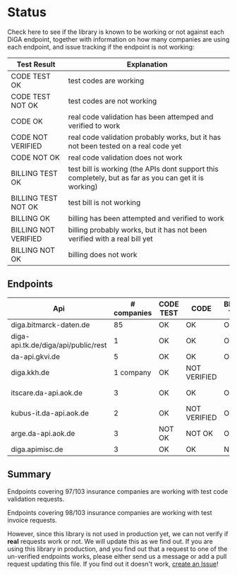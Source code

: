# Status

Check here to see if the library is known to be working or not against each DiGA endpoint,
together with information on how many companies are using each endpoint, and issue tracking if the endpoint is not working:

| Test Result          | Explanation                                                                                           |
| -------------------- | ----------------------------------------------------------------------------------------------------- |
| CODE TEST OK         | test codes are working                                                                                |
| CODE TEST NOT OK     | test codes are not working                                                                            |
| CODE OK              | real code validation has been attemped and verified to work                                           |
| CODE NOT VERIFIED    | real code validation probably works, but it has not been tested on a real code yet                    |
| CODE NOT OK          | real code validation does not work                                                                    |
| BILLING TEST OK      | test bill is working (the APIs dont support this completely, but as far as you can get it is working) |
| BILLING TEST NOT OK  | test bill is not working                                                                              |
| BILLING OK           | billing has been attempted and verified to work                                                       |
| BILLING NOT VERIFIED | billing probably works, but it has not been verified with a real bill yet                             |
| BILLING NOT OK       | billing does not work                                                                                 |

## Endpoints

| Api                                 | # companies | CODE TEST | CODE         | BILLING TEST | BILLING      |
| ----------------------------------- | ----------- | --------- | ------------ | ------------ | ------------ |
| diga.bitmarck-daten.de              | 85          | OK        | OK           | OK           | OK           |
| diga-api.tk.de/diga/api/public/rest | 1           | OK        | OK           | OK           | OK           |
| da-api.gkvi.de                      | 5           | OK        | OK           | OK           | OK           |
| diga.kkh.de                         | 1 company   | OK        | NOT VERIFIED |
| itscare.da-api.aok.de               | 3           | OK        | OK           | OK           | NOT VERIFIED |
| kubus-it.da-api.aok.de              | 2           | OK        | NOT VERIFIED | OK           | NOT VERIFIED |
| arge.da-api.aok.de                  | 3           | NOT OK    | NOT OK       | OK           | NOT VERIFIED |
| diga.apimisc.de                     | 3           | OK        | OK           | NOT OK       | OK           |

## Summary

Endpoints covering 97/103 insurance companies are working with test code validation requests.

Endpoints covering 98/103 insurance companies are working with test invoice requests.

However, since this library is not used in production yet, we can not verify if __real__ requests work or not.
We will update this as we find out. If you are using this library in production, and you find out that a request to
one of the un-verified endpoints works, please either send us a message or add a pull request updating this file.
If you find out it doesn't work, [create an Issue](https://github.com/alex-therapeutics/diga-api-client/issues/new/choose)!
